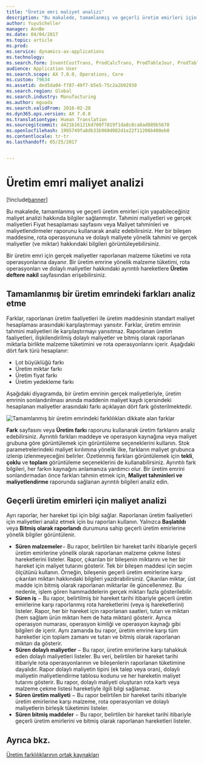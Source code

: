 ```yaml
---
title: "Üretim emri maliyet analizi"
description: "Bu makalede, tamamlanmış ve geçerli üretim emirleri için yapabileceğiniz maliyet analizi hakkında bilgiler sağlanmıştır. Tahmini maliyetleri ve gerçek maliyetleri Fiyat hesaplaması sayfasını veya Maliyet tahminleri ve maliyetlendirmeler raporunu kullanarak analiz edebilirsiniz. Her bir bileşen maddesine, rota operasyonuna ve dolaylı maliyete yönelik tahmini ve gerçek maliyetler (ve miktar) hakkındaki bilgileri görüntüleyebilirsiniz."
author: YuyuScheller
manager: AnnBe
ms.date: 04/04/2017
ms.topic: article
ms.prod: 
ms.service: dynamics-ax-applications
ms.technology: 
ms.search.form: InventCostTrans, ProdCalcTrans, ProdTableJour, ProdTableListPage
audience: Application User
ms.search.scope: AX 7.0.0, Operations, Core
ms.custom: 79634
ms.assetid: ded5da04-f787-49f7-b5e5-75c2a2b92930
ms.search.region: Global
ms.search.industry: Manufacturing
ms.author: mguada
ms.search.validFrom: 2016-02-28
ms.dyn365.ops.version: AX 7.0.0
ms.translationtype: Human Translation
ms.sourcegitcommit: d421b161216d700f7819f1da8c0ca8ad089b5670
ms.openlocfilehash: 1905749fa8db33b960d082d1e22f11206b400eb0
ms.contentlocale: tr-tr
ms.lasthandoff: 05/25/2017


---
```


# <a name="production-order-cost-analysis"></a>Üretim emri maliyet analizi

[!include[banner](../includes/banner.md)]


Bu makalede, tamamlanmış ve geçerli üretim emirleri için yapabileceğiniz maliyet analizi hakkında bilgiler sağlanmıştır. Tahmini maliyetleri ve gerçek maliyetleri Fiyat hesaplaması sayfasını veya Maliyet tahminleri ve maliyetlendirmeler raporunu kullanarak analiz edebilirsiniz. Her bir bileşen maddesine, rota operasyonuna ve dolaylı maliyete yönelik tahmini ve gerçek maliyetler (ve miktar) hakkındaki bilgileri görüntüleyebilirsiniz.

Bir üretim emri için gerçek maliyetler raporlanan malzeme tüketimi ve rota operasyonlarına dayanır. Bir üretim emrine yönelik malzeme tüketimi, rota operasyonları ve dolaylı maliyetler hakkındaki ayrıntılı hareketlere **Üretim deftere nakil** sayfasından erişebilirsiniz.

## <a name="variance-analysis-for-a-completed-production-order"></a>Tamamlanmış bir üretim emrindeki farkları analiz etme
Farklar, raporlanan üretim faaliyetleri ile üretim maddesinin standart maliyet hesaplaması arasındaki karşılaştırmayı yansıtır. Farklar, üretim emrinin tahmini maliyetleri ile karşılaştırmayı yansıtmaz. Raporlanan üretim faaliyetleri, ilişkilendirilmiş dolaylı maliyetler ve bitmiş olarak raporlanan miktarla birlikte malzeme tüketimini ve rota operasyonlarını içerir. Aşağıdaki dört fark türü hesaplanır:

-   Lot büyüklüğü farkı
-   Üretim miktar farkı
-   Üretim fiyat farkı
-   Üretim yedekleme farkı

Aşağıdaki diyagramda, bir üretim emrinin gerçek maliyetleriyle, üretim emrinin sonlandırılması anında maddenin maliyet kaydı içersindeki hesaplanan maliyetler arasındaki farkı açıklayan dört fark gösterilmektedir. 

![Tamamlanmış bir üretim emrindeki farklılıkları dikkate alan farklar](./media/control.jpg) 

**Fark** sayfasını veya **Üretim farkı** raporunu kullanarak üretim farklarını analiz edebilirsiniz. Ayrıntılı farkları maddeye ve operasyon kaynağına veya maliyet grubuna göre görüntülemek için görüntüleme seçeneklerini kullanın. Stok parametrelerindeki maliyet kırılımına yönelik ilke, farkların maliyet grubunca izlenip izlenmeyeceğini belirler. Özetlenmiş farkları görüntülemek için **tekli**, **çoklu** ve **toplam** görüntüleme seçeneklerini de kullanabilirsiniz. Ayrıntılı fark bilgileri, her farkın kaynağını anlamanıza yardımcı olur. Bir üretim emrini sonlandırmadan önce farkları tahmin etmek için, **Maliyet tahminleri ve maliyetlendirme** raporunda sağlanan ayrıntılı bilgileri analiz edin.

## <a name="cost-analysis-for-current-production-orders"></a>Geçerli üretim emirleri için maliyet analizi
Ayrı raporlar, her hareket tipi için bilgi sağlar. Raporlanan üretim faaliyetleri için maliyetleri analiz etmek için bu raporları kullanın. Yalnızca **Başlatıldı** veya **Bitmiş olarak raporlandı** durumuna sahip geçerli üretim emirlerine yönelik bilgiler görüntülenir.

-   **Süren malzemeler**− Bu rapor, belirtilen bir hareket tarihi itibariyle geçerli üretim emirlerine yönelik olarak raporlanan malzeme çekme listesi hareketlerini listeler. Rapor, çıkarılan bir bileşenin miktarını ve her bir hareket için maliyet tutarını gösterir. Tek bir bileşen maddesi için seçim ölçütünü kullanın. Örneğin, bileşenin geçerli üretim emirlerine karşı çıkarılan miktarı hakkındaki bilgileri yazdırabilirsiniz. Çıkarılan miktar, üst madde için bitmiş olarak raporlanan miktarlar ile güncellenmez. Bu nedenle, işlem gören hammaddelerin gerçek miktarı fazla gösterilebilir.
-   **Süren iş** − Bu rapor, belirtilmiş bir hareket tarihi itibariyle geçerli üretim emirlerine karşı raporlanmış rota hareketlerini (veya iş hareketlerini) listeler. Rapor, her bir hareket için raporlanan saatleri, tutarı ve miktarı (hem sağlam ürün miktarı hem de hata miktarı) gösterir. Ayrıca operasyon numarası, operasyon kimliği ve operasyon kaynağı gibi bilgileri de içerir. Aynı zamanda bu rapor, üretim emrine karşı tüm hareketler için toplam zamanı ve tutarı ve bitmiş olarak raporlanan miktarı da gösterir.
-   **Süren dolaylı maliyetler** − Bu rapor, üretim emirlerine karşı tahakkuk eden dolaylı maliyetleri listeler. Bu veri, belirtilen bir hareket tarihi itibariyle rota operasyonlarının ve bileşenlerin raporlanan tüketimine dayalıdır. Rapor dolaylı maliyetin tipini (ek talep veya oran), dolaylı maliyetin maliyetlendirme tablosu kodunu ve her hareketin maliyet tutarını gösterir. Bu rapor, dolaylı maliyeti oluşturan rota kartı veya malzeme çekme listesi hareketiyle ilgili bilgi sağlamaz.
-   **Süren üretim maliyeti** − Bu rapor belirtilen bir hareket tarihi itibariyle üretim emirlerine karşı malzeme, rota operasyonları ve dolaylı maliyetlerin birleşik tüketimini listeler.
-   **Süren bitmiş maddeler** − Bu rapor, belirtilen bir hareket tarihi itibariyle geçerli üretim emirlerini ve bitmiş olarak raporlanan hareketleri listeler.


<a name="see-also"></a>Ayrıca bkz.
--------

[Üretim farklılıklarının ortak kaynakları](common-sources-of-production-variances.md)




